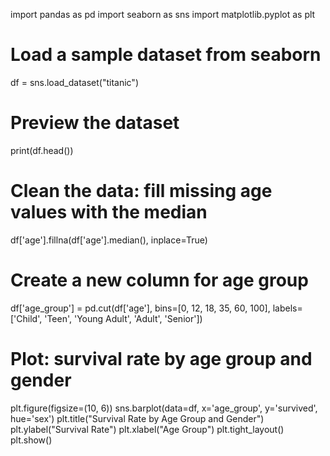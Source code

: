 import pandas as pd
import seaborn as sns
import matplotlib.pyplot as plt

# Load a sample dataset from seaborn
df = sns.load_dataset("titanic")

# Preview the dataset
print(df.head())

# Clean the data: fill missing age values with the median
df['age'].fillna(df['age'].median(), inplace=True)

# Create a new column for age group
df['age_group'] = pd.cut(df['age'], bins=[0, 12, 18, 35, 60, 100], 
                         labels=['Child', 'Teen', 'Young Adult', 'Adult', 'Senior'])

# Plot: survival rate by age group and gender
plt.figure(figsize=(10, 6))
sns.barplot(data=df, x='age_group', y='survived', hue='sex')
plt.title("Survival Rate by Age Group and Gender")
plt.ylabel("Survival Rate")
plt.xlabel("Age Group")
plt.tight_layout()
plt.show()

